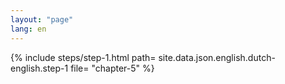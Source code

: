 ```yaml
---
layout: "page"
lang: en
---
```

{% include steps/step-1.html path= site.data.json.english.dutch-english.step-1
                      file= "chapter-5"
%}